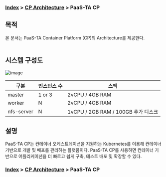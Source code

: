 ### [Index](https://github.com/PaaS-TA/Guide/blob/master/README.md) > [CP Architecture](../README.md) > PaaS-TA CP

## 목적
본 문서는 PaaS-TA Container Platform (CP)의 Architecture를 제공한다.
<br><br>

## 시스템 구성도
![image](https://user-images.githubusercontent.com/67575226/147038676-2ef2e8a6-217d-41ff-95b0-0280a1584885.png)



| 구분  | 인스턴스 수| 스펙 |
|-------|----|-----|
| master | 1 or 3 | 2vCPU / 4GB RAM |
| worker | N | 2vCPU / 4GB RAM |
| nfs-server | N | 1vCPU / 2GB RAM / 100GB 추가 디스크 |


## 설명
PaaS-TA CP는 컨테이너 오케스트레이션을 지원하는 Kubernetes를 이용해 컨테이너기반으로 개발 및 배포를 관리하는 플랫폼이다. 
PaaS-TA CP를 사용하면 컨테이너 기반으로 어플리케이션을 더 빠르고 쉽게 구축, 테스트 배포 및 확장할 수 있다.


### [Index](https://github.com/PaaS-TA/Guide/blob/master/README.md) > [CP Architecture](../README.md) > PaaS-TA CP
